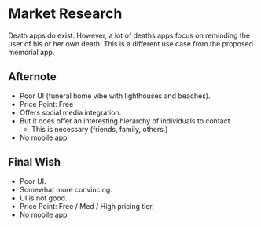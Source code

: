 # Market Research
Death apps do exist. However, a lot of deaths apps focus on reminding the user of his or her own death. This is a different use case from the proposed memorial app.
## Afternote
* Poor UI (funeral home vibe with lighthouses and beaches).
* Price Point: Free
* Offers social media integration. 
* But it does offer an interesting hierarchy of individuals to contact.
  * This is necessary (friends, family, others.)
* No mobile app

## Final Wish
* Poor UI.
* Somewhat more convincing.
* UI is not good. 
* Price Point: Free / Med / High pricing tier.
* No mobile app


 

	
